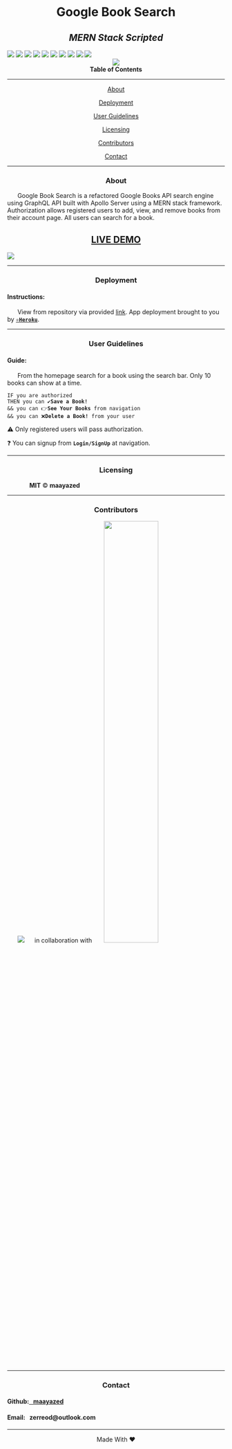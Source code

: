 <div align='center'>
<h1><strong>Google Book Search</strong></h1>
    <h2><i>MERN Stack Scripted</i></h2>
</div>

<div>
    <img src='https://img.shields.io/badge/license-MIT-blue'/>
    <img src='https://badges.aleen42.com/src/npm.svg'/>
    <img src='https://badges.aleen42.com/src/node.svg'/>
    <img src='https://badges.aleen42.com/src/react.svg'/>
    <img src='https://img.shields.io/badge/-mongoDB-green'/>
    <img src='https://img.shields.io/badge/-GraphQL-pink'/>
    <img src='https://img.shields.io/badge/-Apollo-grey'/>
    <img src='https://img.shields.io/github/repo-size/maayazed/book-search-engine'/>
    <img src='https://img.shields.io/github/languages/top/maayazed/book-search-engine'/>
    <a href="https://github.com/maayazed"><img src="https://img.shields.io/github/followers/maayazed?style=social" target="_blank"/></a>
</div>

<div align='center'>
<img src='https://user-images.githubusercontent.com/79816212/135177026-38aeec2f-7782-437c-82a4-7d845fcf75ad.gif'/>
</div>


<div align='center'>
<strong>Table of Contents</strong>  
<hr>
    <p><a href='#desc'>About</a></p>
    <p><a href='#deploy'>Deployment</a></p>
    <p><a href='#user'>User Guidelines</a></p>
    <p><a href='#license'>Licensing</a></p>
    <p><a href='#contribute'>Contributors</a></p>
    <p><a href='#contact'>Contact</a></p>

<hr>
</div>

<div align='center'>
    <h3><a id='desc'>About</a></h3>
</div>

<div>
&nbsp;&nbsp;&nbsp;&nbsp;&nbsp;&nbsp;Google Book Search is a refactored Google Books API search engine using GraphQL API built with Apollo Server using a MERN stack framework. Authorization allows registered users to add, view, and remove books from their account page. All users can search for a book.

<br>
 
<h2 align="center"><strong><a href='https://protected-castle-23536.herokuapp.com/'>LIVE DEMO</a></strong></h2>
 
<img src='https://user-images.githubusercontent.com/79816212/135177723-2712c95b-b2cc-4389-8317-9adcad075176.png'/>

<div align='center'>

</div>

<hr>

<div align='center'>
    <h3><a id='deploy'>Deployment</a></h3>
</div>

<div>
<h4>Instructions: </h4>
&nbsp;&nbsp;&nbsp;&nbsp;&nbsp;&nbsp;View from repository via provided <a href='https://protected-castle-23536.herokuapp.com/'>link</a>. App deployment brought to you by <code><strong><a href='https://www.heroku.com/free'>⚛️Heroku</a></strong></code>.
</div>

<hr>

<div align='center'>
    <h3><a id='user'>User Guidelines</a></h3>
</div>

<div>
<h4>Guide: </h4> 
&nbsp;&nbsp;&nbsp;&nbsp;&nbsp;&nbsp;From the homepage search for a book using the search bar. Only 10 books can show at a time.
<pre><code>IF you are authorized
THEN you can ✔️<strong>Save a Book!</strong>
&& you can 👉<strong>See Your Books</strong> from navigation
&& you can ❌<strong>Delete a Book!</strong> from your user</code></pre>
<p>⚠️ Only registered users will pass authorization.</p>
<p>❓ You can signup from <code><strong>Login/SignUp</strong></code> at navigation.</p>
</div>

<hr>

<div align='center'>
    <h3><a id='license'>Licensing</a></h3>
</div>

<div>
&nbsp;&nbsp;&nbsp;&nbsp;&nbsp;&nbsp;&nbsp;&nbsp;&nbsp;&nbsp;&nbsp;&nbsp; <strong>MIT</strong> © <strong>maayazed</strong>

</div>

<hr>

<div align='center'>
    <h3><a id='contribute'>Contributors</a></h3>
</div>

<div>
&nbsp;&nbsp;&nbsp;&nbsp;&nbsp;&nbsp;<a href='https://github.com/maayazed/'><img src='https://img.shields.io/badge/User-maayazed-blue'></a>&nbsp;&nbsp;&nbsp;&nbsp;&nbsp; in collaboration with &nbsp;&nbsp;&nbsp;&nbsp;&nbsp;
<a href='https://ccaps.umn.edu/full-stack-web-development-certificate-coding-boot-camp'><img src='https://user-images.githubusercontent.com/79816212/124851684-9edfec00-df68-11eb-9686-3e92a871c50d.png' width="50%" height="50%"></a></div>

<hr>

<div align='center'>
    <h3><a id='contact'>Contact</a></h3>
</div>

<div>
<h4>Github:<a href='https://github.com/maayazed/'>&nbsp;&nbsp;&nbsp;maayazed</a></h4>
<h4>Email:&nbsp;&nbsp;&nbsp;zerreod@outlook.com</h4>
</div>

<hr>

<div align="center">Made With ❤️</div>

